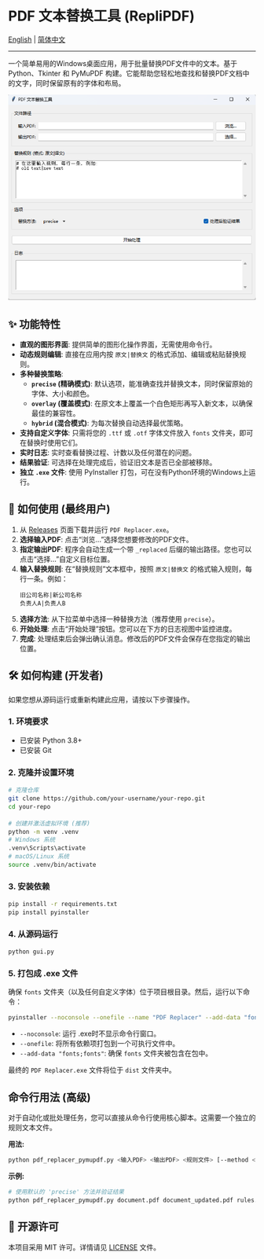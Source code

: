 # PDF 文本替换工具 (RepliPDF)

[English](README.md) | [简体中文](README.zh-CN.md)

---

一个简单易用的Windows桌面应用，用于批量替换PDF文件中的文本。基于 Python、Tkinter 和 PyMuPDF 构建。它能帮助您轻松地查找和替换PDF文档中的文字，同时保留原有的字体和布局。

![应用截图](img.png)

## ✨ 功能特性

- **直观的图形界面**: 提供简单的图形化操作界面，无需使用命令行。
- **动态规则编辑**: 直接在应用内按 `原文|替换文` 的格式添加、编辑或粘贴替换规则。
- **多种替换策略**:
  - **`precise` (精确模式)**: 默认选项，能准确查找并替换文本，同时保留原始的字体、大小和颜色。
  - **`overlay` (覆盖模式)**: 在原文本上覆盖一个白色矩形再写入新文本，以确保最佳的兼容性。
  - **`hybrid` (混合模式)**: 为每次替换自动选择最优策略。
- **支持自定义字体**: 只需将您的 `.ttf` 或 `.otf` 字体文件放入 `fonts` 文件夹，即可在替换时使用它们。
- **实时日志**: 实时查看替换过程、计数以及任何潜在的问题。
- **结果验证**: 可选择在处理完成后，验证旧文本是否已全部被移除。
- **独立 `.exe` 文件**: 使用 PyInstaller 打包，可在没有Python环境的Windows上运行。

## 🚀 如何使用 (最终用户)

1.  从 [Releases](https://github.com/ShawnJim/PDFTextReplacer/releases) 页面下载并运行 `PDF Replacer.exe`。
2.  **选择输入PDF**: 点击“浏览...”选择您想要修改的PDF文件。
3.  **指定输出PDF**: 程序会自动生成一个带 `_replaced` 后缀的输出路径。您也可以点击“选择...”自定义目标位置。
4.  **输入替换规则**: 在“替换规则”文本框中，按照 `原文|替换文` 的格式输入规则，每行一条。例如：
    ```
    旧公司名称|新公司名称
    负责人A|负责人B
    ```
5.  **选择方法**: 从下拉菜单中选择一种替换方法（推荐使用 `precise`）。
6.  **开始处理**: 点击“开始处理”按钮。您可以在下方的日志视图中监控进度。
7.  **完成**: 处理结束后会弹出确认消息。修改后的PDF文件会保存在您指定的输出位置。

## 🛠️ 如何构建 (开发者)

如果您想从源码运行或重新构建此应用，请按以下步骤操作。

### 1. 环境要求

- 已安装 Python 3.8+
- 已安装 Git

### 2. 克隆并设置环境

```bash
# 克隆仓库
git clone https://github.com/your-username/your-repo.git
cd your-repo

# 创建并激活虚拟环境 (推荐)
python -m venv .venv
# Windows 系统
.venv\Scripts\activate
# macOS/Linux 系统
source .venv/bin/activate
```

### 3. 安装依赖

```bash
pip install -r requirements.txt
pip install pyinstaller
```

### 4. 从源码运行

```bash
python gui.py
```

### 5. 打包成 .exe 文件

确保 `fonts` 文件夹（以及任何自定义字体）位于项目根目录。然后，运行以下命令：

```bash
pyinstaller --noconsole --onefile --name "PDF Replacer" --add-data "fonts;fonts" gui.py
```
- `--noconsole`: 运行 .exe时不显示命令行窗口。
- `--onefile`: 将所有依赖项打包到一个可执行文件中。
- `--add-data "fonts;fonts"`: 确保 `fonts` 文件夹被包含在包中。

最终的 `PDF Replacer.exe` 文件将位于 `dist` 文件夹中。

## 命令行用法 (高级)

对于自动化或批处理任务，您可以直接从命令行使用核心脚本。这需要一个独立的规则文本文件。

**用法:**
```bash
python pdf_replacer_pymupdf.py <输入PDF> <输出PDF> <规则文件> [--method <方法>] [--verify]
```

**示例:**
```bash
# 使用默认的 'precise' 方法并验证结果
python pdf_replacer_pymupdf.py document.pdf document_updated.pdf rules.txt --verify
```

## 📄 开源许可

本项目采用 MIT 许可。详情请见 [LICENSE](LICENSE) 文件。
